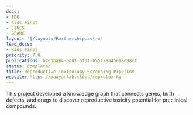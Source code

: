 ```yaml
---
dccs:
- IDG
- Kids First
- LINCS
- SPARC
layout: '@/layouts/Partnership.astro'
lead_dccs:
- Kids First
priority: 7.0
publications: b2edba84-bdd1-5f3f-855f-8a45e88d98cf
status: completed
title: Reproductive Toxicology Screening Pipeline
website: https://maayanlab.cloud/reprotox-kg
---
```

This project developed a knowledge graph that connects genes, birth defects, and drugs to discover reproductive toxicity potential for preclinical compounds.
